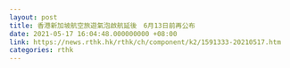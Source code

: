 ```yaml
---
layout: post
title: 香港新加坡航空旅遊氣泡啟航延後　6月13日前再公布
date: 2021-05-17 16:04:48.000000000 +08:00
link: https://news.rthk.hk/rthk/ch/component/k2/1591333-20210517.htm
categories: rthk
---
```




